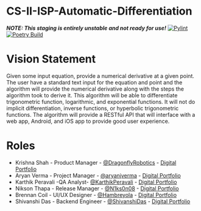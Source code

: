 # CS-II-ISP-Automatic-Differentiation
***NOTE: This staging is entirely unstable and not ready for use!***
[![Pylint](https://github.com/DragonflyRobotics/CS-II-ISP-Automatic-Differentiation/actions/workflows/pylint.yml/badge.svg)](https://github.com/DragonflyRobotics/CS-II-ISP-Automatic-Differentiation/actions/workflows/pylint.yml) [![Poetry Build](https://github.com/DragonflyRobotics/CS-II-ISP-Automatic-Differentiation/actions/workflows/build_pkg.yml/badge.svg)](https://github.com/DragonflyRobotics/CS-II-ISP-Automatic-Differentiation/actions/workflows/build_pkg.yml)


# Vision Statement
Given some input equation, provide a numerical derivative at a given point. The user have a standard text input for the equation and point and the algorithm will provide the numerical derivative along with the steps the algorithm took to derive it. This algorithm will be able to differentiate trigonometric function, logarithmic, and exponential functions. It will not do implicit differentiation, inverse functions, or hyperbolic trigonometric functions. The algorithm will provide a RESTful API that will interface with a web app, Android, and iOS app to provide good user experience. 


# Roles 
* Krishna Shah - Product Manager - [@DragonflyRobotics]() - [Digital Portfolio](https://codermerlin.academy/users/krishna-shah/Digital%20Portfolio/)
* Aryan Verma - Project Manager - [@aryanjverma]() - [Digital Portfolio](https://codermerlin.academy/users/aryan-verma/Digital%20Portfolio/)
* Karthik Peravali -QA Analyst- [@KarthikPeravali]() - [Digital Portfolio](https://codermerlin.academy/users/karthik-peravali/Digital%20Portfolio/)
* Nikson Thapa - Release Manager - [@N1ks0n08]() - [Digital Portfolio](https://codermerlin.academy/users/nikson-thapa/Digital%20Portfolio/) 
* Brennan Coil - UI/UX Designer - [@Hambreyola]() - [Digital Portfolio](https://codermerlin.academy/users/brennan-coil/Digital%20Portfolio/) 
* Shivanshi Das - Backend Engineer - [@ShivanshiDas]() - [Digital Portfolio](https://codermerlin.academy/users/shivanshi-das/Digital%20Portfolio/) 

